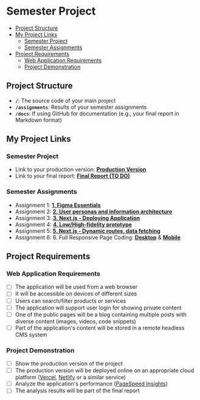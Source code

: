 # Semester Project <!-- omit in toc -->

- [Project Structure](#project-structure)
- [My Project Links](#my-project-links)
  - [Semester Project](#semester-project)
  - [Semester Assignments](#semester-assignments)
- [Project Requirements](#project-requirements)
  - [Web Application Requirements](#web-application-requirements)
  - [Project Demonstration](#project-demonstration)

## Project Structure

- **`/`**: The source code of your main project
- **`/assignments`**: Results of your semester assignments
- **`/docs`**: If using GitHub for documentation (e.g., your final report in Markdown format)

## My Project Links

### Semester Project

- Link to your production version: [**Production Version**](https://solar-wise-theta.vercel.app/) <!-- Replace with actual URL -->
- Link to your final report: [**Final Report (TO DO)**](https://elemental-harbor-143.notion.site/SolarWise-12fdaa460b8480e3b6e8d8682f2153b0?pvs=4) <!-- Replace with actual URL -->
<!-- Add more as necessary -->

### Semester Assignments

- Assignment 1: [**1. Figma Essentials**](assignments/1_Assignment.mp4) <!-- Replace with actual URL -->
- Assignment 2: [**2. User personas and information architecture**](https://elemental-harbor-143.notion.site/SolarWise-12fdaa460b8480e3b6e8d8682f2153b0?pvs=4) <!-- Replace with actual URL -->
- Assignment 3: [**3. Next.js - Deploying Application**](https://solar-wise-theta.vercel.app/)
- Assignment 4: [**4. Low/High-fidelity prototype**](assignments/4_Assignment/)
- Assignment 5: [**5. Next.js - Dynamic routes, data fetching**](https://solar-wise-theta.vercel.app/offers)
- Assignment 6: 6. Full Responsive Page Coding: [**Desktop**](assignments/4_Assignment/high-fidelity-homepage-desktop.png) & [**Mobile**](assignments/6_Assignment/high-fidelity-homepage-mobile.png)

## Project Requirements

### Web Application Requirements

- [ ] The application will be used from a web browser
- [ ] It will be accessible on devices of different sizes
- [ ] Users can search/filter products or services
- [ ] The application will support user login for showing private content
- [ ] One of the public pages will be a blog containing multiple posts with diverse content (images, videos, code snippets)
- [ ] Part of the application's content will be stored in a remote headless CMS system

### Project Demonstration

- [ ] Show the production version of the project
- [ ] The production version will be deployed online on an appropriate cloud platform ([Vercel](https://vercel.com), [Netlify](https://www.netlify.com/) or a similar service)
- [ ] Analyze the application's performance ([PageSpeed Insights](https://pagespeed.web.dev/))
- [ ] The analysis results will be part of the final report
